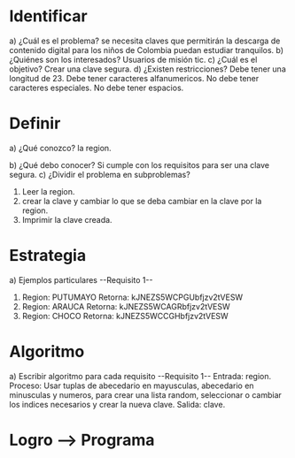 # Identificar
a)	¿Cuál es el problema?
se necesita claves que permitirán la descarga de contenido digital para los niños de Colombia puedan estudiar tranquilos.
b)	¿Quiénes son los interesados?
Usuarios de misión tic.
c)	¿Cuál es el objetivo?
Crear una clave segura. 
d)	¿Existen restricciones?
Debe tener una longitud de 23.
Debe tener caracteres alfanumericos.
No debe tener caracteres especiales.
No debe tener espacios.
# Definir
a)	¿Qué conozco?
la region.

b)	¿Qué debo conocer?
Si cumple con los requisitos para ser una clave segura.
c)	¿Dividir el problema en subproblemas?
1. Leer la region.
2. crear la clave y cambiar lo que se deba cambiar en la clave por la region.
3. Imprimir la clave creada.
# Estrategia
a)	Ejemplos particulares 
--Requisito 1--
1. Region: PUTUMAYO Retorna: kJNEZS5WCPGUbfjzv2tVESW
2. Region: ARAUCA Retorna: kJNEZS5WCAGRbfjzv2tVESW
3. Region: CHOCO Retorna: kJNEZS5WCCGHbfjzv2tVESW
# Algoritmo
a)	Escribir algoritmo para cada requisito
--Requisito 1--
Entrada: region.
Proceso: Usar tuplas de abecedario en mayusculas, abecedario en minusculas y numeros, para crear una lista random, seleccionar o cambiar los indices necesarios y crear la nueva clave.
Salida: clave.

# Logro --> Programa